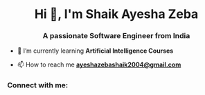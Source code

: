 
<h1 align="center">Hi 👋, I'm Shaik Ayesha Zeba</h1>
<h3 align="center">A passionate Software Engineer from India</h3>

- 🌱 I’m currently learning **Artificial Intelligence Courses**

- 📫 How to reach me **ayeshazebashaik2004@gmail.com**

<h3 align="left">Connect with me:</h3>
<p align="left">
</p>
